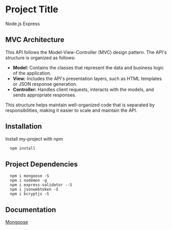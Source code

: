 
# Project Title

Node.js Express

## MVC Architecture

This API follows the Model-View-Controller (MVC) design pattern. The API's structure is organized as follows:

- **Model:** Contains the classes that represent the data and business logic of the application.
- **View:** Includes the API's presentation layers, such as HTML templates or JSON response generation.
- **Controller:** Handles client requests, interacts with the models, and sends appropriate responses.

This structure helps maintain well-organized code that is separated by responsibilities, making it easier to scale and maintain the API.

## Installation

Install my-project with npm

```bash
  npm install 
```
## Project Dependencies
```node
  npm i mongoose -S
  npm i nodemon -g
  npm i express-validator --S
  npm i jsonwebtoken -S
  npm i bcryptjs -S
```


## Documentation

[Mongoose](https://mongoosejs.com/docs/connections.html)